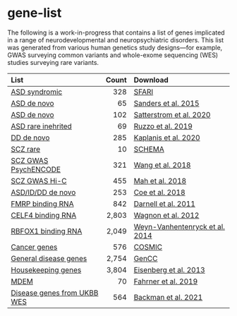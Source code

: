 # gene-list

The following is a work-in-progress that contains a list of genes implicated in a range of neurodevelopmental and neuropsychiatric disorders. This list was generated from various human genetics study designs—for example, GWAS surveying common variants and whole-exome sequencing (WES) studies surveying rare variants.

|List|Count|Download|
|:--|--:|:--|
|[ASD syndromic](./list/SFARI-Gene_genes_01-13-2021release_02-05-2021export.csv)|328|[SFARI](https://gene.sfari.org/)|
|[ASD de novo](./list/mmc7.xlsx)|65|[Sanders et al. 2015](https://doi.org/10.1016/j.neuron.2015.09.016)|
|[ASD de novo](./list/Satterstrom.xlsx)|102|[Satterstrom et al. 2020](https://doi.org/10.1016/j.cell.2019.12.036)|
|[ASD rare inehrited](./list/mmc3.xlsx)|69|[Ruzzo et al. 2019](https://doi.org/10.1016/j.cell.2019.07.015)|
|[DD de novo](./list/41586_2020_2832_MOESM4_ESM.xlsx)|285|[Kaplanis et al. 2020](https://doi.org/10.1038/s41586-020-2832-5)|
|[SCZ rare](./list/meta_results_2021_02_04_20_01_48.csv)|10|[SCHEMA](https://schema.broadinstitute.org/results)|
|[SCZ GWAS PsychENCODE](./list/INT-17_SCZ_High_Confidence_Gene_List.csv)|321|[Wang et al. 2018](http://resource.psychencode.org/)|
|[SCZ GWAS Hi-C](./list/1-s2.0-S0920996419300891-mmc1.txt)|455|[Mah et al. 2018](https://doi.org/10.1016/j.schres.2019.03.007)|
|[ASD/ID/DD de novo](./list/41588_2018_288_MOESM3_ESM.xlsx)|253|[Coe et al. 2018](https://doi.org/10.1038/s41588-018-0288-4)|
|[FMRP binding RNA](./list/mmc2.xls)|842|[Darnell et al. 2011](https://doi.org/10.1016/j.cell.2011.06.013)|
|[CELF4 binding RNA](./list/mmc2.xls)|2,803|[Wagnon et al. 2012](https://doi.org/10.1371/journal.pgen.1003067)|
|[RBFOX1 binding RNA](./list/pgen.1003067.s004.xlsx)|2,049|[Weyn-Vanhentenryck et al. 2014](https://doi.org/10.1016/j.celrep.2014.02.005)|
|[Cancer genes](./list/Census_all.tsv)|576|[COSMIC](https://cancer.sanger.ac.uk/census)|
|[General disease genes](./list/gencc-submissions.tsv)|2,754|[GenCC](https://search.thegencc.org/)|
|[Housekeeping genes](./list/HK_genes.txt)|3,804|[Eisenberg et al. 2013](https://www.tau.ac.il/~elieis/HKG/)|
|[MDEM](./list/MDEM.txt)|70|[Fahrner et al. 2019](https://doi.org/10.1093/hmg/ddz174)|
|[Disease genes from UKBB WES](./list/41586_2021_4103_MOESM5_ESM.xlsx)|564|[Backman et al. 2021](https://www.nature.com/articles/s41586-021-04103-z)|
